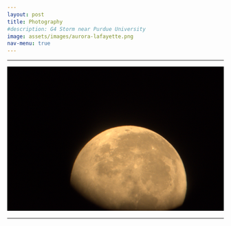 ```yaml
---
layout: post
title: Photography
#description: G4 Storm near Purdue University
image: assets/images/aurora-lafayette.png 
nav-menu: true
---
```



<hr />
<img src="assets/images/chandra.png" alt="Description of the image" title="Optional image title">

<hr />